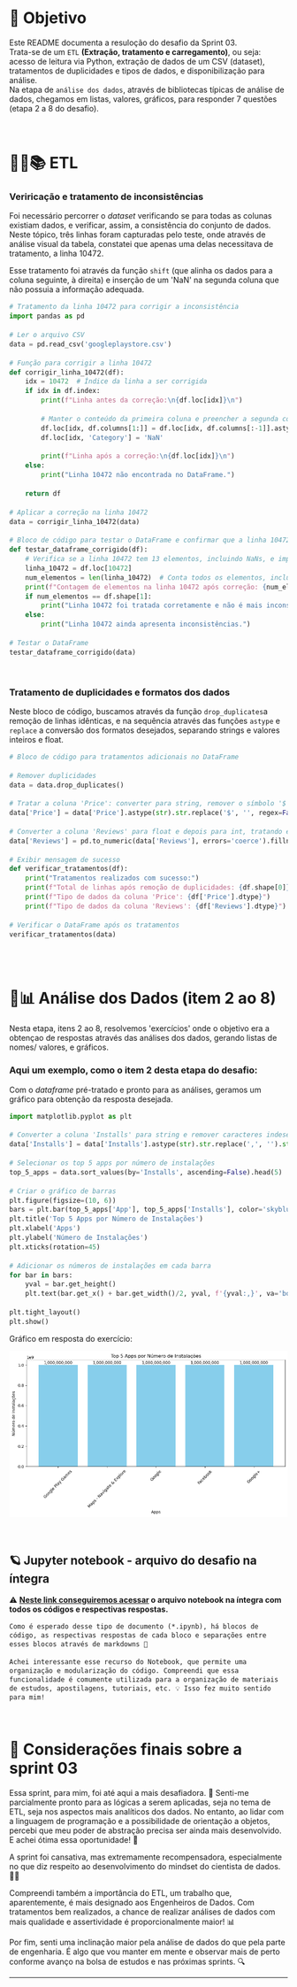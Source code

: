
# 🎯 Objetivo

Este README documenta a resuloção do desafio da Sprint 03.  
Trata-se de um `ETL` **(Extração, tratamento e carregamento)**, ou seja: acesso de leitura via Python, extração de dados de um CSV (dataset), tratamentos de duplicidades e tipos de dados, e disponibilização para análise.  
Na etapa de `análise dos dados`, através de bibliotecas típicas de análise de dados, chegamos em listas, valores, gráficos, para responder 7 questões (etapa 2 a 8 do desafio). 

<br/>

# 🎲📝📚 ETL

### Veriricação e tratamento de inconsistências

Foi necessário percorrer o *dataset* verificando se para todas as colunas existiam dados, e verificar, assim, a consistência do conjunto de dados. Neste tópico, três linhas foram capturadas pelo teste, onde através de análise visual da tabela, constatei que apenas uma delas necessitava de tratamento, a linha 10472.

Esse tratamento foi através da função `shift` (que alinha os dados para a coluna seguinte, à direita) e inserção de um 'NaN' na segunda coluna que não possuia a informação adequada.

```python
# Tratamento da linha 10472 para corrigir a inconsistência
import pandas as pd

# Ler o arquivo CSV
data = pd.read_csv('googleplaystore.csv')

# Função para corrigir a linha 10472
def corrigir_linha_10472(df):
    idx = 10472  # Índice da linha a ser corrigida
    if idx in df.index:
        print(f"Linha antes da correção:\n{df.loc[idx]}\n")
        
        # Manter o conteúdo da primeira coluna e preencher a segunda com 'NaN'
        df.loc[idx, df.columns[1:]] = df.loc[idx, df.columns[:-1]].astype(str).shift(1)
        df.loc[idx, 'Category'] = 'NaN'
        
        print(f"Linha após a correção:\n{df.loc[idx]}\n")
    else:
        print("Linha 10472 não encontrada no DataFrame.")
    
    return df

# Aplicar a correção na linha 10472
data = corrigir_linha_10472(data)

# Bloco de código para testar o DataFrame e confirmar que a linha 10472 foi tratada
def testar_dataframe_corrigido(df):
    # Verifica se a linha 10472 tem 13 elementos, incluindo NaNs, e imprime um resumo
    linha_10472 = df.loc[10472]
    num_elementos = len(linha_10472)  # Conta todos os elementos, incluindo NaNs
    print(f"Contagem de elementos na linha 10472 após correção: {num_elementos}")
    if num_elementos == df.shape[1]:
        print("Linha 10472 foi tratada corretamente e não é mais inconsistente.")
    else:
        print("Linha 10472 ainda apresenta inconsistências.")

# Testar o DataFrame
testar_dataframe_corrigido(data)
```
<br/>


### Tratamento de duplicidades e formatos dos dados

Neste bloco de código, buscamos através da função `drop_duplicates`a remoção de linhas idênticas, e na sequência através das funções `astype` e `replace` a conversão dos formatos desejados, separando strings e valores inteiros e float.

``` python
# Bloco de código para tratamentos adicionais no DataFrame

# Remover duplicidades
data = data.drop_duplicates()

# Tratar a coluna 'Price': converter para string, remover o símbolo '$' e converter para float
data['Price'] = data['Price'].astype(str).str.replace('$', '', regex=False).astype(float)

# Converter a coluna 'Reviews' para float e depois para int, tratando erros
data['Reviews'] = pd.to_numeric(data['Reviews'], errors='coerce').fillna(0).astype(int)

# Exibir mensagem de sucesso
def verificar_tratamentos(df):
    print("Tratamentos realizados com sucesso:")
    print(f"Total de linhas após remoção de duplicidades: {df.shape[0]}")
    print(f"Tipo de dados da coluna 'Price': {df['Price'].dtype}")
    print(f"Tipo de dados da coluna 'Reviews': {df['Reviews'].dtype}")

# Verificar o DataFrame após os tratamentos
verificar_tratamentos(data)
```
<br/>
<br/>


# 🔎📊 Análise dos Dados (item 2 ao 8)

Nesta etapa, itens 2 ao 8, resolvemos 'exercícios' onde o objetivo era a obtençao de respostas através das análises dos dados, gerando listas de nomes/ valores, e gráficos.

### Aqui um exemplo, como o item 2 desta etapa do desafio:
Com o *dataframe* pré-tratado e pronto para as análises, geramos um gráfico para obtenção da resposta desejada.

```python
import matplotlib.pyplot as plt

# Converter a coluna 'Installs' para string e remover caracteres indesejados apenas se necessário
data['Installs'] = data['Installs'].astype(str).str.replace(',', '').str.replace('+', '').astype(int)

# Selecionar os top 5 apps por número de instalações
top_5_apps = data.sort_values(by='Installs', ascending=False).head(5)

# Criar o gráfico de barras
plt.figure(figsize=(10, 6))
bars = plt.bar(top_5_apps['App'], top_5_apps['Installs'], color='skyblue')
plt.title('Top 5 Apps por Número de Instalações')
plt.xlabel('Apps')
plt.ylabel('Número de Instalações')
plt.xticks(rotation=45)

# Adicionar os números de instalações em cada barra
for bar in bars:
    yval = bar.get_height()
    plt.text(bar.get_x() + bar.get_width()/2, yval, f'{yval:,}', va='bottom', ha='center')

plt.tight_layout()
plt.show()
```
Gráfico em resposta do exercício:

![Gráfico gerado](../evidencias/ev_desafio/ex2.png)

<br/>

## 🪐 Jupyter notebook - arquivo do desafio na íntegra

⚠️ **[Neste link conseguiremos acessar](../Desafio/desafio.ipynb) o arquivo notebook na íntegra com todos os códigos e respectivas respostas.**
<br/>

    Como é esperado desse tipo de documento (*.ipynb), há blocos de código, as respectivas respostas de cada bloco e separações entre esses blocos através de markdowns 📝  

    Achei interessante esse recurso do Notebook, que permite uma organização e modularização do código. Compreendi que essa funcionalidade é comumente utilizada para a organização de materiais de estudos, apostilagens, tutoriais, etc. 💡 Isso fez muito sentido para mim! 

<br/>

# 📌 Considerações finais sobre a sprint 03

Essa sprint, para mim, foi até aqui a mais desafiadora. 💪
Senti-me parcialmente pronto para as lógicas a serem aplicadas, seja no tema de ETL, seja nos aspectos mais analíticos dos dados. No entanto, ao lidar com a linguagem de programação e a possibilidade de orientação a objetos, percebi que meu poder de abstração precisa ser ainda mais desenvolvido. E achei ótima essa oportunidade! 🌱

A sprint foi cansativa, mas extremamente recompensadora, especialmente no que diz respeito ao desenvolvimento do mindset do cientista de dados. 🧠✨

Compreendi também a importância do ETL, um trabalho que, aparentemente, é mais designado aos Engenheiros de Dados. Com tratamentos bem realizados, a chance de realizar análises de dados com mais qualidade e assertividade é proporcionalmente maior! 📊

Por fim, senti uma inclinação maior pela análise de dados do que pela parte de engenharia. É algo que vou manter em mente e observar mais de perto conforme avanço na bolsa de estudos e nas próximas sprints. 🔍

---